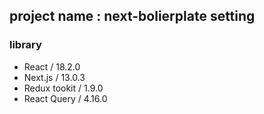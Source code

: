 ## project name : next-bolierplate setting

### library

- React / 18.2.0
- Next.js / 13.0.3
- Redux tookit / 1.9.0
- React Query / 4.16.0
